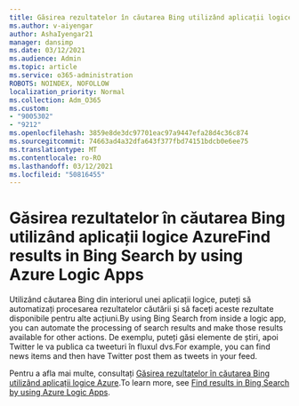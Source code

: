 ```yaml
---
title: Găsirea rezultatelor în căutarea Bing utilizând aplicații logice Azure
ms.author: v-aiyengar
author: AshaIyengar21
manager: dansimp
ms.date: 03/12/2021
ms.audience: Admin
ms.topic: article
ms.service: o365-administration
ROBOTS: NOINDEX, NOFOLLOW
localization_priority: Normal
ms.collection: Adm_O365
ms.custom:
- "9005302"
- "9212"
ms.openlocfilehash: 3859e8de3dc97701eac97a9447efa28d4c36c874
ms.sourcegitcommit: 74663ad4a32dfa643f377fbd74151bdcb0e6ee75
ms.translationtype: MT
ms.contentlocale: ro-RO
ms.lasthandoff: 03/12/2021
ms.locfileid: "50816455"
---
```

# <a name="find-results-in-bing-search-by-using-azure-logic-apps"></a><span data-ttu-id="7c94f-102">Găsirea rezultatelor în căutarea Bing utilizând aplicații logice Azure</span><span class="sxs-lookup"><span data-stu-id="7c94f-102">Find results in Bing Search by using Azure Logic Apps</span></span>

<span data-ttu-id="7c94f-103">Utilizând căutarea Bing din interiorul unei aplicații logice, puteți să automatizați procesarea rezultatelor căutării și să faceți aceste rezultate disponibile pentru alte acțiuni.</span><span class="sxs-lookup"><span data-stu-id="7c94f-103">By using Bing Search from inside a logic app, you can automate the processing of search results and make those results available for other actions.</span></span> <span data-ttu-id="7c94f-104">De exemplu, puteți găsi elemente de știri, apoi Twitter le va publica ca tweeturi în fluxul dvs.</span><span class="sxs-lookup"><span data-stu-id="7c94f-104">For example, you can find news items and then have Twitter post them as tweets in your feed.</span></span>

<span data-ttu-id="7c94f-105">Pentru a afla mai multe, consultați [Găsirea rezultatelor în căutarea Bing utilizând aplicații logice Azure](https://go.microsoft.com/fwlink/?linkid=2151928).</span><span class="sxs-lookup"><span data-stu-id="7c94f-105">To learn more, see [Find results in Bing Search by using Azure Logic Apps](https://go.microsoft.com/fwlink/?linkid=2151928).</span></span>